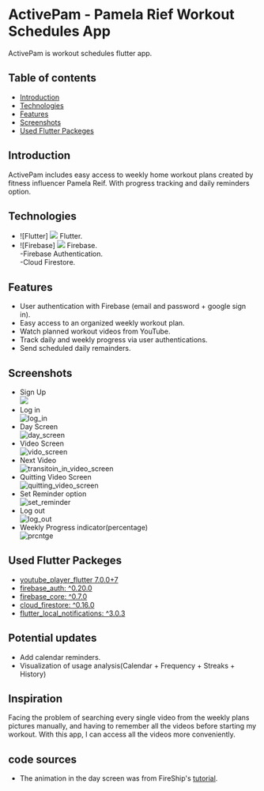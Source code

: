 # ActivePam - Pamela Rief Workout Schedules App
 
ActivePam is workout schedules flutter app.
 
## Table of contents
* [Introduction](#Introduction)
* [Technologies](#Technologies)
* [Features](#Features)
* [Screenshots](#Screenshots)
* [Used Flutter Packeges](#Packages)
 
    
## Introduction
 
ActivePam includes easy access to weekly home workout plans created by fitness influencer Pamela Reif. With progress tracking and daily reminders option.
 
## Technologies
* ![Flutter] <img src="https://img.icons8.com/color/48/000000/flutter.png"/> Flutter.
* ![Firebase] <img src="https://img.icons8.com/color/48/000000/firebase.png"/> Firebase. <br/>
-Firebase Authentication. <br/>
-Cloud Firestore. <br/>
 
## Features
* User authentication with Firebase (email and password + google sign in).
* Easy access to an organized weekly workout plan.
* Watch planned workout videos from YouTube.
* Track daily and weekly progress via user authentications.
* Send scheduled daily remainders.
 
## Screenshots
* Sign Up <br/>
![](sign_up.gif)
* Log in <br/>
![log_in](log_in.gif)
* Day Screen <br/>
![day_screen](day.gif)
* Video Screen <br/>
![vido_screen](vid_screen_1.gif)
* Next Video <br/>
![transitoin_in_video_screen](vid_trans.gif)
* Quitting Video Screen <br/>
![quitting_video_screen](quit_vid.gif)
* Set Reminder option <br/>
![set_reminder](set_reminder.gif)
* Log out  <br/>
![log_out](log_out.gif)
* Weekly Progress indicator(percentage) <br/>
![prcntge](progress_indi.gif)
 
## Used Flutter Packeges
* [youtube_player_flutter 7.0.0+7](https://pub.dev/packages/youtube_player_flutter)
* [firebase_auth: ^0.20.0](https://pub.dev/packages/firebase_auth)
* [firebase_core: ^0.7.0](https://pub.dev/packages/firebase_core)
* [cloud_firestore: ^0.16.0](https://pub.dev/packages/cloud_firestore)
* [flutter_local_notifications: ^3.0.3](https://pub.dev/packages/flutter_local_notifications)
 
 
## Potential updates 
* Add calendar reminders.
* Visualization of usage analysis(Calendar + Frequency + Streaks + History)
 
## Inspiration 
Facing the problem of searching every single video from the weekly plans pictures manually, and having to remember all the videos before starting my workout.
With this app, I can access all the videos more conveniently.
 
## code sources
* The animation in the day screen was from FireShip's [tutorial](https://fireship.io/lessons/flutter-slider-like-reflectly/).
 


